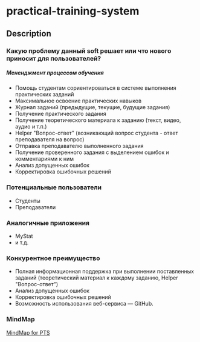# practical-training-system

## Description

### Какую проблему данный soft решает или что нового приносит для пользователей?

##### Мененджмент процессом обучения
- Помощь студентам сориентироваться в системе выполнения практических заданий
- Максимальное освоение практических навыков
- Журнал заданий (предыдущие, текущие, будущие задания)
- Получение практического задания
- Получение теоретического материала к заданию (текст, видео, аудио и т.п.)
- Helper "Вопрос-ответ" (возникающий вопрос студента - ответ преподавателя на вопрос)  
- Отправка преподавателю выполненного задания
- Получение проверенного задания с выделением ошибок и комментариями к ним
- Анализ допущенных ошибок
- Корректировка ошибочных решений

### Потенциальные пользователи

- Студенты
- Преподаватели

### Аналогичные приложения

- MyStat
- и т.д.

### Конкурентное преимущество

- Полная информационная поддержка при выполнении поставленных заданий (теоретический материал к каждому заданию, Helper "Вопрос-ответ")
- Анализ допущенных ошибок
- Корректировка ошибочных решений
- Возможность использования веб-сервиса — GitHub.

### MindMap

[MindMap for PTS](https://coggle.it/diagram/XqCltepGhyCprbxn/t/-/d47a5a0214912c1fcedf353f8be69dd3352d8cc59f3254496e24811ff1e272f1)
